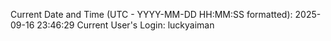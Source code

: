 Current Date and Time (UTC - YYYY-MM-DD HH:MM:SS formatted): 2025-09-16 23:46:29
Current User's Login: luckyaiman
